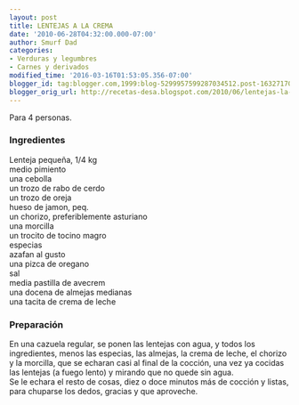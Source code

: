 ```yaml
---
layout: post
title: LENTEJAS A LA CREMA
date: '2010-06-28T04:32:00.000-07:00'
author: Smurf Dad
categories:
- Verduras y legumbres
- Carnes y derivados
modified_time: '2016-03-16T01:53:05.356-07:00'
blogger_id: tag:blogger.com,1999:blog-5299957599287034512.post-16327170410034689
blogger_orig_url: http://recetas-desa.blogspot.com/2010/06/lentejas-la-crema.html
---
```


Para 4 personas.<br /><h3>Ingredientes</h3>Lenteja pequeña, 1/4 kg<br />medio pimiento<br />una cebolla<br />un trozo de rabo de cerdo<br />un trozo de oreja<br />hueso de jamon, peq.<br />un chorizo, preferiblemente asturiano<br />una morcilla<br />un trocito de tocino magro<br />especias<br />azafan al gusto<br />una pizca de oregano<br />sal<br />media pastilla de avecrem<br />una docena de almejas medianas<br />una tacita de crema de leche<br /><h3>Preparación</h3>En una cazuela regular, se ponen las lentejas con agua, y todos los ingredientes, menos las especias, las almejas, la crema de leche, el chorizo y la morcilla, que se echaran casi al final de la cocción, una vez ya cocidas las lentejas (a fuego lento) y mirando que no quede sin agua.<br />Se le echara el resto de cosas, diez o doce minutos más de cocción y listas, para chuparse los dedos, gracias y que aproveche.